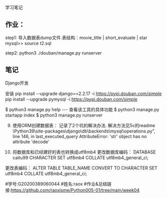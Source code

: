 学习笔记

## 作业：
step1: 导入数据表dump文件.表结构：movie_title | short_evaluate | star  
mysql>> source t2.sql

step2: python3 ./douban/manage.py runserver

## 笔记
Django开发

安装
pip install --upgrade django==2.2.17 -i https://pypi.douban.com/simple
pip install --upgrade pymysql -i https://pypi.douban.com/simple

$ python3 manage.py help --- 查看该工具的具体功能
$ python3 manage.py startapp index
$ python3 manage.py runserver

9. 使用ORM创建数据表： 记录了2个坑的解决办法. 解决方法见5c的readme
\Python39\site-packages\django\db\backends\mysql\operations.py", line 146, in last_executed_query
AttributeError: 'str' object has no attribute 'decode'

6. 将数据库和已经建好的表也转换成utf8mb4
更改数据库编码：
DATABASE caitu99 CHARACTER SET utf8mb4 COLLATE utf8mb4_general_ci;

更改表编码：
ALTER TABLE TABLE_NAME CONVERT TO CHARACTER SET utf8mb4 COLLATE utf8mb4_general_ci;

#学号:G20200389060044
#姓名:raox
#作业&总结链接:https://github.com/raoxisme/Python005-01/tree/main/week04
